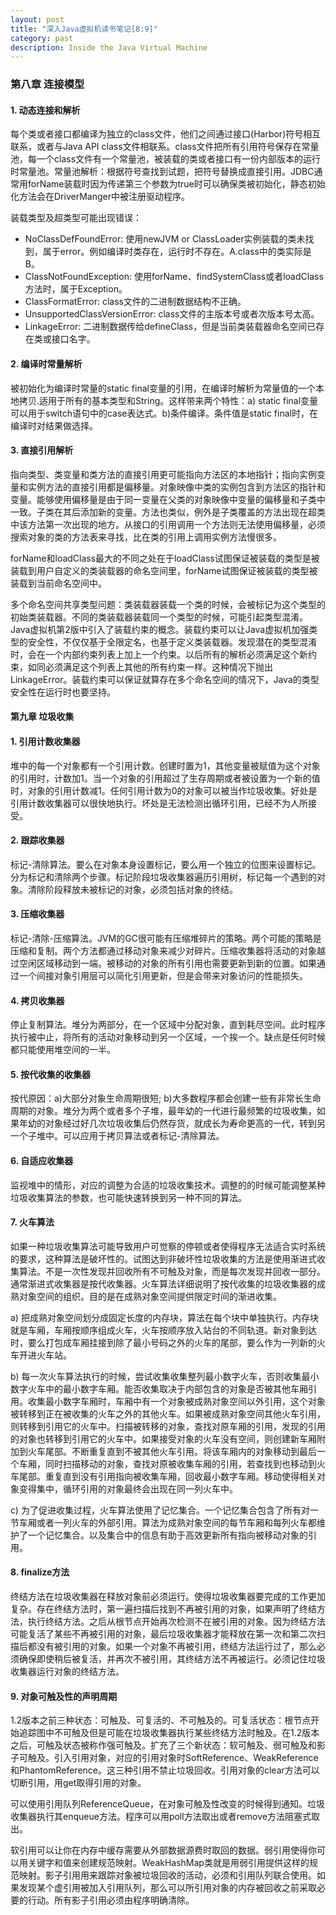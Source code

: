 ```yaml
---
layout: post
title: "深入Java虚拟机读书笔记[8:9]"
category: past
description: Inside the Java Virtual Machine
---
```

### 第八章 连接模型

#### 1. 动态连接和解析

每个类或者接口都编译为独立的class文件，他们之间通过接口(Harbor)符号相互联系，或者与Java API class文件相联系。class文件把所有引用符号保存在常量池，每一个class文件有一个常量池，被装载的类或者接口有一份内部版本的运行时常量池。常量池解析：根据符号查找到试题，把符号替换成直接引用。JDBC通常用forName装载时因为传递第三个参数为true时可以确保类被初始化，静态初始化方法会在DriverManger中被注册驱动程序。

装载类型及超类型可能出现错误：

* NoClassDefFoundError: 使用newJVM or ClassLoader实例装载的类未找到，属于error。例如编译时类存在，运行时不存在。A.class中的类实际是B。  
* ClassNotFoundException: 使用forName、findSystemClass或者loadClass方法时，属于Exception。  
* ClassFormatError: class文件的二进制数据结构不正确。  
* UnsupportedClassVersionError: class文件的主版本号或者次版本号太高。  
* LinkageError: 二进制数据传给defineClass，但是当前类装载器命名空间已存在类或接口名字。

#### 2. 编译时常量解析

被初始化为编译时常量的static final变量的引用，在编译时解析为常量值的一个本地拷贝.适用于所有的基本类型和String。这样带来两个特性：a) static final变量可以用于switch语句中的case表达式。b)条件编译。条件值是static final时，在编译时对结果做选择。

#### 3. 直接引用解析
指向类型、类变量和类方法的直接引用更可能指向方法区的本地指针；指向实例变量和实例方法的直接引用都是偏移量。对象映像中类的实例包含到方法区的指针和变量。能够使用偏移量是由于同一变量在父类的对象映像中变量的偏移量和子类中一致。子类在其后添加新的变量。方法也类似，例外是子类覆盖的方法出现在超类中该方法第一次出现的地方。从接口的引用调用一个方法则无法使用偏移量，必须搜索对象的类的方法表来寻找，比在类的引用上调用实例方法慢很多。

forName和loadClass最大的不同之处在于loadClass试图保证被装载的类型是被装载到用户自定义的类装载器的命名空间里，forName试图保证被装载的类型被装载到当前命名空间中。

多个命名空间共享类型问题：类装载器装载一个类的时候，会被标记为这个类型的初始类装载器。不同的类装载器装载同一个类型的时候，可能引起类型混淆。Java虚拟机第2版中引入了装载约束的概念。装载约束可以让Java虚拟机加强类型的安全性，不仅仅基于全限定名，也基于定义类装载器。发现潜在的类型混淆时，会在一个内部约束列表上加上一个约束。以后所有的解析必须满足这个新约束，如同必须满足这个列表上其他的所有约束一样。这种情况下抛出LinkageError。装载约束可以保证就算存在多个命名空间的情况下，Java的类型安全性在运行时也要坚持。

#### 第九章 垃圾收集

#### 1. 引用计数收集器
堆中的每一个对象都有一个引用计数。创建时置为1，其他变量被赋值为这个对象的引用时，计数加1。当一个对象的引用超过了生存周期或者被设置为一个新的值时，对象的引用计数减1。任何引用计数为0的对象可以被当作垃圾收集。好处是引用计数收集器可以很快地执行。坏处是无法检测出循环引用，已经不为人所接受。

#### 2. 跟踪收集器
标记-清除算法。要么在对象本身设置标记，要么用一个独立的位图来设置标记。分为标记和清除两个步骤。标记阶段垃圾收集器遍历引用树，标记每一个遇到的对象。清除阶段释放未被标记的对象，必须包括对象的终结。

#### 3. 压缩收集器
标记-清除-压缩算法。JVM的GC很可能有压缩堆碎片的策略。两个可能的策略是压缩和复制。两个方法都通过移动对象来减少对碎片。压缩收集器将活动的对象越过空闲区域移动到一端。被移动的对象的所有引用也需要更新到新的位置。如果通过一个间接对象引用层可以简化引用更新，但是会带来对象访问的性能损失。

#### 4. 拷贝收集器
停止复制算法。堆分为两部分，在一个区域中分配对象，直到耗尽空间。此时程序执行被中止，将所有的活动对象移动到另一个区域，一个挨一个。缺点是任何时候都只能使用堆空间的一半。

#### 5. 按代收集的收集器
按代原因：a)大部分对象生命周期很短; b)大多数程序都会创建一些有非常长生命周期的对象。堆分为两个或者多个子堆，最年幼的一代进行最频繁的垃圾收集，如果年幼的对象经过好几次垃圾收集后仍然存货，就成长为寿命更高的一代，转到另一个子堆中。可以应用于拷贝算法或者标记-清除算法。

#### 6. 自适应收集器
监视堆中的情形，对应的调整为合适的垃圾收集技术。调整的的时候可能调整某种垃圾收集算法的参数，也可能快速转换到另一种不同的算法。

#### 7. 火车算法
如果一种垃圾收集算法可能导致用户可觉察的停顿或者使得程序无法适合实时系统的要求，这种算法是破坏性的。试图达到非破坏性垃圾收集的方法是使用渐进式收集算法。不是一次性发现并回收所有不可触及对象，而是每次发现并回收一部分。通常渐进式收集器是按代收集器。火车算法详细说明了按代收集的垃圾收集器的成熟对象空间的组织。目的是在成熟对象空间提供限定时间的渐进收集。

a) 把成熟对象空间划分成固定长度的内存块，算法在每个块中单独执行。内存块就是车厢，车厢按顺序组成火车，火车按顺序放入站台的不同轨道。新对象到达时，要么打包成车厢挂接到除了最小号码之外的火车的尾部，要么作为一列新的火车开进火车站。

b) 每一次火车算法执行的时候，尝试收集收集整列最小数字火车，否则收集最小数字火车中的最小数字车厢。能否收集取决于内部包含的对象是否被其他车厢引用。收集最小数字车厢时，车厢中有一个对象被成熟对象空间以外引用，这个对象被转移到正在被收集的火车之外的其他火车。如果被成熟对象空间其他火车引用，则转移到引用它的火车中。扫描被转移的对象，查找对原车厢的引用，发现的引用的对象也转移到引用它的火车中。如果接受对象的火车没有空间，则创建新车厢附加到火车尾部。不断重复直到不被其他火车引用。将该车厢内的对象移动到最后一个车厢，同时扫描移动的对象，查找对原被收集车厢的引用，若查找到也移动到火车尾部。重复直到没有引用指向被收集车厢，回收最小数字车厢。移动使得相关对象变得集中，循环引用的对象最终会出现在同一列火车中。

c) 为了促进收集过程，火车算法使用了记忆集合。一个记忆集合包含了所有对一节车厢或者一列火车的外部引用。算法为成熟对象空间的每节车厢和每列火车都维护了一个记忆集合。以及集合中的信息有助于高效更新所有指向被移动对象的引用。

#### 8. finalize方法
终结方法在垃圾收集器在释放对象前必须运行。使得垃圾收集器要完成的工作更加复杂。存在终结方法时，第一遍扫描后找到不再被引用的对象，如果声明了终结方法，执行终结方法。之后从根节点开始再次检测不在被引用的对象。因为终结方法可能复活了某些不再被引用的对象，最后垃圾收集器才能释放在第一次和第二次扫描后都没有被引用的对象。如果一个对象不再被引用，终结方法运行过了，那么必须确保即使稍后被复活，并再次不被引用，其终结方法不再被运行。必须记住垃圾收集器运行对象的终结方法。

#### 9. 对象可触及性的声明周期
1.2版本之前三种状态：可触及、可复活的、不可触及的。可复活状态：根节点开始追踪图中不可触及但是可能在垃圾收集器执行某些终结方法时触及。在1.2版本之后，可触及状态被称作强可触及。扩充了三个新状态：软可触及、弱可触及和影子可触及。引入引用对象，对应的引用对象时SoftReference、WeakReference和PhantomReference。这三种引用不禁止垃圾回收。引用对象的clear方法可以切断引用，用get取得引用的对象。

可以使用引用队列ReferenceQueue，在对象可触及性改变的时候得到通知。垃圾收集器执行其enqueue方法。程序可以用poll方法取出或者remove方法阻塞式取出。

软引用可以让你在内存中缓存需要从外部数据源费时取回的数据。弱引用使得你可以用关键字和值来创建规范映射。WeakHashMap类就是用弱引用提供这样的规范映射。影子引用用来跟踪对象被垃圾回收的活动，必须和引用队列联合使用。如果发现某个虚引用被加入引用队列，那么可以所引用对象的内存被回收之前采取必要的行动。所有影子引用必须由程序明确清除。